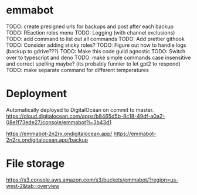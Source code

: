 # emmabot

TODO: create presigned urls for backups and post after each backup
TODO: REaction roles menu
TODO: Logging (with channel exclusions)
TODO: add command to list out all commands
TODO: Add prettier githook
TODO: Consider adding sticky roles?
TODO: Figure out how to handle logs (backup to gdrive???)
TODO: Make this code guild agnostic
TODO: Switch over to typescript and deno
TODO: make simple commands case insensitive and correct spelling maybe? (its probably funnier to let gpt2 to respond)
TODO: make separate command for different temperatures

# Deployment

Automatically deployed to DigitalOcean on commit to master. https://cloud.digitalocean.com/apps/b8465d5b-8c18-49df-a0a2-08e1f73ede27/console/emmabot?i=3b43d1

https://emmabot-2n2rx.ondigitalocean.app/
https://emmabot-2n2rx.ondigitalocean.app/backup

# File storage

https://s3.console.aws.amazon.com/s3/buckets/emmabot/?region=us-west-2&tab=overview
